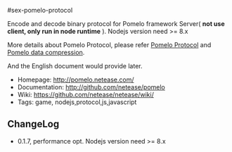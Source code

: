 #sex-pomelo-protocol

Encode and decode binary protocol for Pomelo framework Server( **not use client, only run in node runtime** ). Nodejs version need >= 8.x 

More details about Pomelo Protocol, please refer
[Pomelo Protocol](https://github.com/NetEase/pomelo/wiki/Pomelo-%E5%8D%8F%E8%AE%AE)
and
[Pomelo data compression](https://github.com/NetEase/pomelo/wiki/Pomelo-%E6%95%B0%E6%8D%AE%E5%8E%8B%E7%BC%A9%E5%8D%8F%E8%AE%AE).

And the English document would provide later.

 * Homepage: <http://pomelo.netease.com/>
 * Documentation: <http://github.com/netease/pomelo>
 * Wiki: <https://github.com/netease/netease/wiki/>
 * Tags: game, nodejs,protocol,js,javascript

 ## ChangeLog
 * 0.1.7, performance opt. Nodejs version need >= 8.x 

